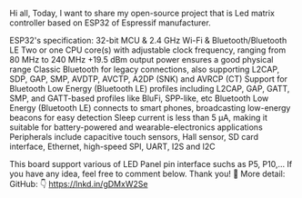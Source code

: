 Hi all,
Today, I want to share my open-source project that is Led matrix controller based on ESP32 of Espressif manufacturer.

ESP32's specification:
32-bit MCU & 2.4 GHz Wi-Fi & Bluetooth/Bluetooth LE
Two or one CPU core(s) with adjustable clock frequency, ranging from 80 MHz to 240 MHz
+19.5 dBm output power ensures a good physical range
Classic Bluetooth for legacy connections, also supporting L2CAP, SDP, GAP, SMP, AVDTP, AVCTP, A2DP (SNK) and AVRCP (CT)
Support for Bluetooth Low Energy (Bluetooth LE) profiles including L2CAP, GAP, GATT, SMP, and GATT-based profiles like BluFi, SPP-like, etc
Bluetooth Low Energy (Bluetooth LE) connects to smart phones, broadcasting low-energy beacons for easy detection
Sleep current is less than 5 μA, making it suitable for battery-powered and wearable-electronics applications
Peripherals include capacitive touch sensors, Hall sensor, SD card interface, Ethernet, high-speed SPI, UART, I2S and I2C

This board support various of LED Panel pin interface suchs as P5, P10,...
If you have any idea, feel free to comment below.
Thank you! 🥰 
More detail: GitHub: 👇 
https://lnkd.in/gDMxW2Se

